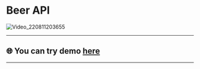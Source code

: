 # Beer API

![Video_220811203655](https://user-images.githubusercontent.com/104912436/184198677-a5d83804-3b30-4f5a-b56e-f4352a696efa.gif)

***

## 🌐 You can try demo <a href='https://azizov26.github.io/Beer-API/' target="_blank"/>here</a>

***
